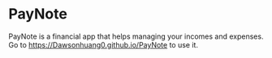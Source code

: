 # PayNote
PayNote is a financial app that helps managing your incomes and expenses. 
Go to https://Dawsonhuang0.github.io/PayNote to use it.
